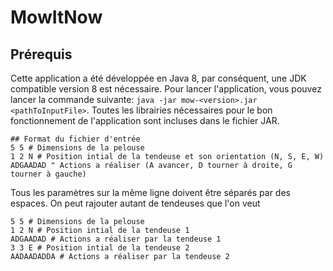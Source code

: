 # MowItNow
## Prérequis
Cette application a été développée en Java 8, par conséquent, une JDK compatible version 8 est nécessaire. Pour lancer l'application, vous pouvez lancer la commande suivante: ```java -jar mow-<version>.jar <pathToInputFile>```. Toutes les librairies nécessaires pour le bon fonctionnement de l'application sont incluses dans le fichier JAR.
```
## Format du fichier d'entrée
5 5 # Dimensions de la pelouse
1 2 N # Position intial de la tendeuse et son orientation (N, S, E, W)
ADGAADAD " Actions a réaliser (A avancer, D tourner à droite, G tourner à gauche)
```

Tous les paramètres sur la même ligne doivent être séparés par des espaces. On peut rajouter autant de tendeuses que l'on veut
```
5 5 # Dimensions de la pelouse
1 2 N # Position intial de la tendeuse 1
ADGAADAD # Actions a réaliser par la tendeuse 1
3 3 E # Position intial de la tendeuse 2
AADAADADDA # Actions a réaliser par la tendeuse 2
```


